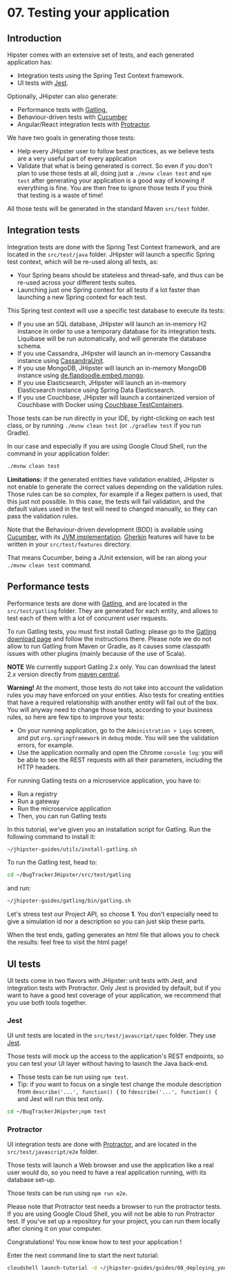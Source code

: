 # 07. Testing your application

<walkthrough-tutorial-duration duration="15">
</walkthrough-tutorial-duration>

## Introduction

Hipster comes with an extensive set of tests, and each generated application has:

*   Integration tests using the Spring Test Context framework.
*   UI tests with [Jest](https://facebook.github.io/jest/).

Optionally, JHipster can also generate:

*   Performance tests with [Gatling.](http://gatling.io/)
*   Behaviour-driven tests with [Cucumber](https://cucumber.io/)
*   Angular/React integration tests with [Protractor](https://angular.github.io/protractor/#/).

We have two goals in generating those tests:

*   Help every JHipster user to follow best practices, as we believe tests are a very useful part of every application
*   Validate that what is being generated is correct. So even if you don't plan to use those tests at all, doing just a `./mvnw clean test` and `npm test` after generating your application is a good way of knowing if everything is fine. You are then free to ignore those tests if you think that testing is a waste of time!

All those tests will be generated in the standard Maven `src/test` folder.

## Integration tests

Integration tests are done with the Spring Test Context framework, and are located in the `src/test/java` folder. JHipster will launch a specific Spring test context, which will be re-used along all tests, as:

*   Your Spring beans should be stateless and thread-safe, and thus can be re-used across your different tests suites.
*   Launching just one Spring context for all tests if a lot faster than launching a new Spring context for each test.

This Spring test context will use a specific test database to execute its tests:

*   If you use an SQL database, JHipster will launch an in-memory H2 instance in order to use a temporary database for its integration tests. Liquibase will be run automatically, and will generate the database schema.
*   If you use Cassandra, JHipster will launch an in-memory Cassandra instance using [CassandraUnit](https://github.com/jsevellec/cassandra-unit).
*   If you use MongoDB, JHipster will launch an in-memory MongoDB instance using [de.flapdoodle.embed.mongo](https://github.com/flapdoodle-oss/de.flapdoodle.embed.mongo).
*   If you use Elasticsearch, JHipster will launch an in-memory Elasticsearch instance using Spring Data Elasticsearch.
*   If you use Couchbase, JHipster will launch a containerized version of Couchbase with Docker using [Couchbase TestContainers](https://github.com/differentway/testcontainers-java-module-couchbase).

Those tests can be run directly in your IDE, by right-clicking on each test class, or by running `./mvnw clean test` (or `./gradlew test` if you run Gradle).

In our case and especially if you are using Google Cloud Shell, run the command in your application folder:

```bash
./mvnw clean test
```

**Limitations:** if the generated entities have validation enabled, JHipster is not enable to generate the correct values depending on the validation rules. Those rules can be so complex, for example if a Regex pattern is used, that this just not possible. In this case, the tests will fail validation, and the default values used in the test will need to changed manually, so they can pass the validation rules.

Note that the Behaviour-driven development (BDD) is available using [Cucumber](https://cucumber.io/), with its [JVM implementation](https://github.com/cucumber/cucumber-jvm).
[Gherkin](https://docs.cucumber.io/gherkin/reference/) features will have to be written in your `src/test/features` directory.

That means Cucumber, being a JUnit extension, will be ran along your `./mvnw clean test` command.

## Performance tests

Performance tests are done with [Gatling](http://gatling.io/), and are located in the `src/test/gatling` folder. They are generated for each entity, and allows to test each of them with a lot of concurrent user requests.

To run Gatling tests, you must first install Gatling: please go to the [Gatling download page](https://gatling.io/download/) and follow the instructions there. Please note we do not allow to run Gatling from Maven or Gradle, as it causes some classpath issues with other plugins (mainly because of the use of Scala).

**NOTE** We currently support Gatling 2.x only. You can download the latest 2.x version directly from [maven central](https://repo1.maven.org/maven2/io/gatling/highcharts/gatling-charts-highcharts-bundle/2.3.1/gatling-charts-highcharts-bundle-2.3.1-bundle.zip).

**Warning!** At the moment, those tests do not take into account the validation rules you may have enforced on your entities. Also tests for creating entities that have a required relationship with another entity will fail out of the box. You will anyway need to change those tests, according to your business rules, so here are few tips to improve your tests:

*   On your running application, go to the `Administration > Logs` screen, and put `org.springframework` in `debug` mode. You will see the validation errors, for example.
*   Use the application normally and open the Chrome `console log`: you will be able to see the REST requests with all their parameters, including the HTTP headers.

For running Gatling tests on a microservice application, you have to:

*   Run a registry
*   Run a gateway
*   Run the microservice application
*   Then, you can run Gatling tests

In this tutorial, we've given you an installation script for Gatling.
Run the following command to install it:
```bash
~/jhipster-guides/utils/install-gatling.sh
```

To run the Gatling test, head to:

```bash
cd ~/BugTrackerJHipster/src/test/gatling
```

and run:

```bash
~/jhipster-guides/gatling/bin/gatling.sh
```

Let's stress test our Project API, so choose **1**. You don't especially need to give a simulation id nor a description so you can just skip these parts.

When the test ends, gatling generates an html file that allows you to check the results: feel free to visit the html page!

## UI tests

UI tests come in two flavors with JHipster: unit tests with Jest, and integration tests with Protractor. Only Jest is provided by default, but if you want to have a good test coverage of your application, we recommend that you use both tools together.

### Jest

UI unit tests are located in the `src/test/javascript/spec` folder. They use [Jest](https://facebook.github.io/jest/).

Those tests will mock up the access to the application's REST endpoints, so you can test your UI layer without having to launch the Java back-end.

*   Those tests can be run using `npm test`.
*   Tip: if you want to focus on a single test change the module description from `describe('...', function() {` to `fdescribe('...', function() {` and Jest will run this test only.

```bash
cd ~/BugTrackerJHipster;npm test
```

### Protractor

UI integration tests are done with [Protractor](https://angular.github.io/protractor/#/), and are located in the `src/test/javascript/e2e` folder.

Those tests will launch a Web browser and use the application like a real user would do, so you need to have a real application running, with its database set-up.

Those tests can be run using `npm run e2e`.

Please note that Protractor test needs a browser to run the protractor tests. If you are using Google Cloud Shell, you will not be able to run Protractor test. If you've set up a repository for your project, you can run them locally after cloning it on your computer.


<walkthrough-conclusion-trophy></walkthrough-conclusion-trophy>

Congratulations! You now know how to test your application !

Enter the next command line to start the next tutorial:

```bash
cloudshell launch-tutorial -d ~/jhipster-guides/guides/08_deploying_your_app.md;
```